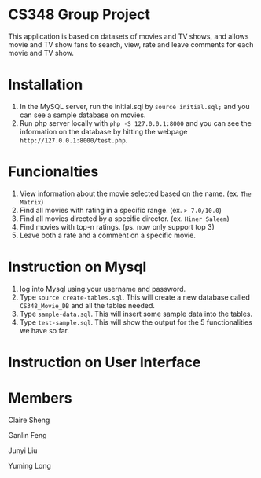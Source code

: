 # CS348 Group Project

This application is based on datasets of movies and TV shows, and allows movie and TV show fans to search, view, rate and leave comments for each movie and TV show.

# Installation
1. In the MySQL server, run the initial.sql by `source initial.sql;` and you can see a sample database on movies.
2. Run php server locally with `php -S 127.0.0.1:8000` and you can see the information on the database by hitting the webpage `http://127.0.0.1:8000/test.php`.

# Funcionalties
1. View information about the movie selected based on the name. (ex. `The Matrix`)
2. Find all movies with rating in a specific range. (ex. `> 7.0/10.0`)
3. Find all movies directed by a specific director. (ex. `Hiner Saleem`)
4. Find movies with top-n ratings. (ps. now only support top 3)
5. Leave both a rate and a comment on a specific movie.

# Instruction on Mysql
1. log into Mysql using your username and password.
2. Type `source create-tables.sql`. This will create a new database called `CS348_Movie_DB` and all the tables needed.
3. Type `sample-data.sql`. This will insert some sample data into the tables.
4. Type `test-sample.sql`. This will show the output for the 5 functionalities we have so far.

# Instruction on User Interface

# Members
Claire Sheng

Ganlin Feng

Junyi Liu

Yuming Long

